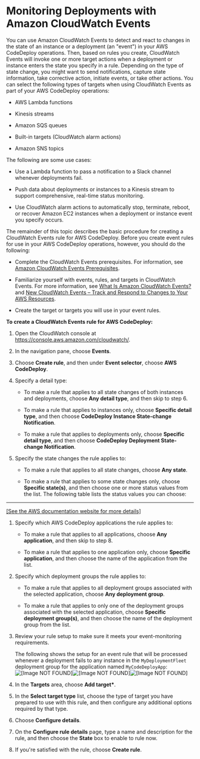 # Monitoring Deployments with Amazon CloudWatch Events<a name="monitoring-cloudwatch-events"></a>

You can use Amazon CloudWatch Events to detect and react to changes in the state of an instance or a deployment \(an "event"\) in your AWS CodeDeploy operations\. Then, based on rules you create, CloudWatch Events will invoke one or more target actions when a deployment or instance enters the state you specify in a rule\. Depending on the type of state change, you might want to send notifications, capture state information, take corrective action, initiate events, or take other actions\. You can select the following types of targets when using CloudWatch Events as part of your AWS CodeDeploy operations:

+ AWS Lambda functions

+  Kinesis streams

+ Amazon SQS queues

+ Built\-in targets \(CloudWatch alarm actions\)

+ Amazon SNS topics

The following are some use cases:

+ Use a Lambda function to pass a notification to a Slack channel whenever deployments fail\.

+ Push data about deployments or instances to a Kinesis stream to support comprehensive, real\-time status monitoring\.

+ Use CloudWatch alarm actions to automatically stop, terminate, reboot, or recover Amazon EC2 instances when a deployment or instance event you specify occurs\.

The remainder of this topic describes the basic procedure for creating a CloudWatch Events rule for AWS CodeDeploy\. Before you create event rules for use in your AWS CodeDeploy operations, however, you should do the following:

+ Complete the CloudWatch Events prerequisites\. For information, see [Amazon CloudWatch Events Prerequisites](http://docs.aws.amazon.com/AmazonCloudWatch/latest/events/CWE_Prerequisites.html)\.

+ Familiarize yourself with events, rules, and targets in CloudWatch Events\. For more information, see [What Is Amazon CloudWatch Events?](http://docs.aws.amazon.com/AmazonCloudWatch/latest/events/WhatIsCloudWatchEvents.html) and [New CloudWatch Events – Track and Respond to Changes to Your AWS Resources](https://aws.amazon.com/blogs/aws/new-cloudwatch-events-track-and-respond-to-changes-to-your-aws-resources/)\.

+ Create the target or targets you will use in your event rules\. 

**To create a CloudWatch Events rule for AWS CodeDeploy:**

1. Open the CloudWatch console at [https://console\.aws\.amazon\.com/cloudwatch/](https://console.aws.amazon.com/cloudwatch/)\.

1. In the navigation pane, choose **Events**\.

1. Choose **Create rule**, and then under **Event selector**, choose **AWS CodeDeploy**\.

1. Specify a detail type:

   + To make a rule that applies to all state changes of both instances and deployments, choose **Any detail type**, and then skip to step 6\.

   + To make a rule that applies to instances only, choose **Specific detail type**, and then choose **CodeDeploy Instance State\-change Notification**\.

   + To make a rule that applies to deployments only, choose **Specific detail type**, and then choose **CodeDeploy Deployment State\-change Notification**\.

1. Specify the state changes the rule applies to:

   + To make a rule that applies to all state changes, choose **Any state**\.

   + To make a rule that applies to some state changes only, choose **Specific state\(s\)**, and then choose one or more status values from the list\. The following table lists the status values you can choose:  
****    
[\[See the AWS documentation website for more details\]](http://docs.aws.amazon.com/codedeploy/latest/userguide/monitoring-cloudwatch-events.html)

1. Specify which AWS CodeDeploy applications the rule applies to:

   + To make a rule that applies to all applications, choose **Any application**, and then skip to step 8\.

   + To make a rule that applies to one application only, choose **Specific application**, and then choose the name of the application from the list\.

1. Specify which deployment groups the rule applies to:

   + To make a rule that applies to all deployment groups associated with the selected application, choose **Any deployment group**\.

   + To make a rule that applies to only one of the deployment groups associated with the selected application, choose **Specific deployment group\(s\)**, and then choose the name of the deployment group from the list\.

1. Review your rule setup to make sure it meets your event\-monitoring requirements\.

   The following shows the setup for an event rule that will be processed whenever a deployment fails to any instance in the `MyDeploymentFleet` deployment group for the application named `MyCodeDeployApp`:  
![\[Image NOT FOUND\]](http://docs.aws.amazon.com/codedeploy/latest/userguide/images/CWE-Event-selector.png)![\[Image NOT FOUND\]](http://docs.aws.amazon.com/codedeploy/latest/userguide/)![\[Image NOT FOUND\]](http://docs.aws.amazon.com/codedeploy/latest/userguide/)

1. In the **Targets** area, choose **Add target\***\.

1. In the **Select target type** list, choose the type of target you have prepared to use with this rule, and then configure any additional options required by that type\. 

1. Choose **Configure details**\.

1. On the **Configure rule details** page, type a name and description for the rule, and then choose the **State** box to enable to rule now\.

1. If you're satisfied with the rule, choose **Create rule**\.